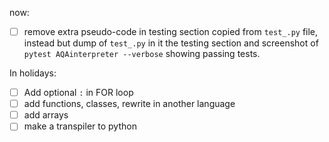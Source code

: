 now:
- [ ] remove extra pseudo-code in testing section copied from `test_.py` file, instead but dump of `test_.py` in it the testing section and screenshot of `pytest AQAinterpreter --verbose` showing passing tests.

In holidays:
- [ ] Add optional `:` in FOR loop
- [ ] add functions, classes, rewrite in another language
- [ ] add arrays
- [ ] make a transpiler to python